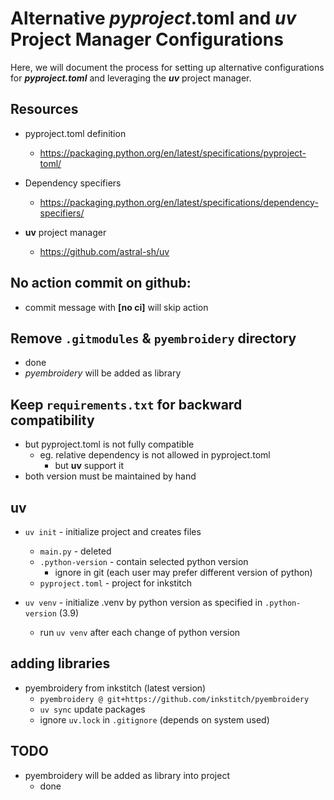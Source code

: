 

# Alternative *pyproject*.toml and *uv* Project Manager Configurations

Here, we will document the process for setting up alternative configurations for ***pyproject.toml*** and leveraging the ***uv*** project manager.

## Resources
* pyproject.toml definition
  * https://packaging.python.org/en/latest/specifications/pyproject-toml/
* Dependency specifiers
  * https://packaging.python.org/en/latest/specifications/dependency-specifiers/

* **uv** project manager
  * https://github.com/astral-sh/uv

## No action commit on github:
* commit message with **[no ci]** will skip action

## Remove `.gitmodules` & `pyembroidery` directory
* done
* *pyembroidery* will be added as library

## Keep `requirements.txt` for backward compatibility
* but pyproject.toml is not fully compatible
  * eg. relative dependency is not allowed in pyproject.toml
    * but **uv** support it
* both version must be maintained by hand

## uv
* `uv init` - initialize project and creates files
  * `main.py` - deleted
  * `.python-version` - contain selected python version
    * ignore in git (each user may prefer different version of python)
  * `pyproject.toml` - project for inkstitch

* `uv venv` - initialize .venv by python version as specified in `.python-version` (3.9)
  * run `uv venv` after each change of python version

## adding libraries
* pyembroidery from inkstitch (latest version)
  * `pyembroidery @ git+https://github.com/inkstitch/pyembroidery`
  * `uv sync` update packages
  * ignore `uv.lock` in `.gitignore` (depends on system used)


## TODO
* pyembroidery will be added as library into project
  * done

